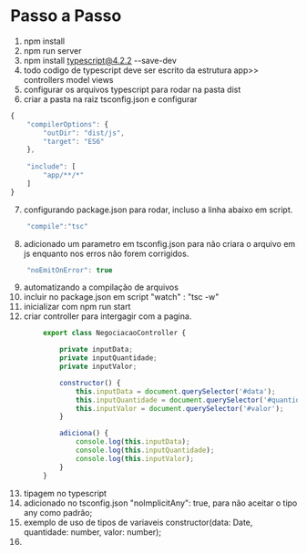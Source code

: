 # Passo a Passo

1. npm install
2. npm run server
3. npm install typescript@4.2.2 --save-dev
4. todo codigo de typescript deve ser escrito da estrutura 
    app>>
    controllers
    model
    views
5. configurar os arquivos typescript para rodar na pasta dist
6. criar a pasta na raiz tsconfig.json e configurar

```js
{
    "compilerOptions": {
        "outDir": "dist/js",
        "target": "ES6"
    },
    
    "include": [
        "app/**/*"
    ]
}
```

7. configurando package.json para rodar, incluso a linha abaixo em script.
```js
    "compile":"tsc"
```

8. adicionado um parametro em tsconfig.json para não criara o arquivo em js enquanto nos erros não forem corrigidos.
```js
    "noEmitOnError": true
```
9. automatizando a compilação de arquivos
10. incluir no package.json em script "watch" : "tsc -w"
11. inicializar com npm run start 
12. criar controller para intergagir com a pagina.
```js
        export class NegociacaoController {

            private inputData; 
            private inputQuantidade;
            private inputValor;

            constructor() {
                this.inputData = document.querySelector('#data');
                this.inputQuantidade = document.querySelector('#quantidade');
                this.inputValor = document.querySelector('#valor');
            }

            adiciona() {
                console.log(this.inputData);
                console.log(this.inputQuantidade);
                console.log(this.inputValor);
            }
        }
```

13. tipagem no typescript
14. adicionado no tsconfig.json "noImplicitAny": true, para não aceitar o tipo any como padrão;
15. exemplo de uso de tipos de variaveis constructor(data: Date, quantidade: number, valor: number);
16.


